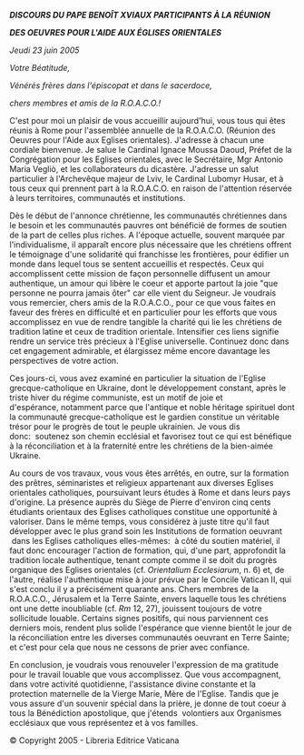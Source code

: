 ***DISCOURS DU PAPE BENOÎT XVI******AUX PARTICIPANTS À LA RÉUNION***

***DES OEUVRES POUR L'AIDE AUX ÉGLISES ORIENTALES***

*Jeudi 23 juin 2005*

*Votre Béatitude,*

*Vénérés frères dans l'épiscopat et dans le sacerdoce,*

*chers membres et amis de la R.O.A.C.O.!*

C'est pour moi un plaisir de vous accueillir aujourd'hui, vous tous qui êtes réunis à Rome pour l'assemblée annuelle de la R.O.A.C.O. (Réunion des Oeuvres pour l'Aide aux Eglises orientales). J'adresse à chacun une cordiale bienvenue. Je salue le Cardinal Ignace Moussa Daoud, Préfet de la Congrégation pour les Eglises orientales, avec le Secrétaire, Mgr Antonio Maria Vegliò, et les collaborateurs du dicastère. J'adresse un salut particulier à l'Archevêque majeur de Lviv, le Cardinal Lubomyr Husar, et à tous ceux qui prennent part à la R.O.A.C.O. en raison de l'attention réservée à leurs territoires, communautés et institutions.

Dès le début de l'annonce chrétienne, les communautés chrétiennes dans le besoin et les communautés pauvres ont bénéficié de formes de soutien de la part de celles plus riches. A l'époque actuelle, souvent marquée par l'individualisme, il apparaît encore plus nécessaire que les chrétiens offrent le témoignage d'une solidarité qui franchisse les frontières, pour édifier un monde dans lequel tous se sentent accueillis et respectés. Ceux qui accomplissent cette mission de façon personnelle diffusent un amour authentique, un amour qui libère le coeur et apporte partout la joie "que personne ne pourra jamais ôter" car elle vient du Seigneur. Je voudrais vous remercier, chers amis de la R.O.A.C.O., pour ce que vous faites en faveur des frères en difficulté et en particulier pour les efforts que vous accomplissez en vue de rendre tangible la charité qui lie les chrétiens de tradition latine et ceux de tradition orientale. Intensifier ces liens signifie rendre un service très précieux à l'Eglise universelle. Continuez donc dans cet engagement admirable, et élargissez même encore davantage les perspectives de votre action.

Ces jours-ci, vous avez examiné en particulier la situation de l'Eglise grecque-catholique en Ukraine, dont le développement constant, après le triste hiver du régime communiste, est un motif de joie et d'espérance, notamment parce que l'antique et noble héritage spirituel dont la communauté grecque-catholique est le gardien constitue un véritable trésor pour le progrès de tout le peuple ukrainien. Je vous dis donc:  soutenez son chemin ecclésial et favorisez tout ce qui est bénéfique à la réconciliation et à la fraternité entre les chrétiens de la bien-aimée Ukraine.

Au cours de vos travaux, vous vous êtes arrêtés, en outre, sur la formation des prêtres, séminaristes et religieux appartenant aux diverses Eglises orientales catholiques, poursuivant leurs études à Rome et dans leurs pays d'origine. La présence auprès du Siège de Pierre d'environ cinq cents étudiants orientaux des Eglises catholiques constitue une opportunité à valoriser. Dans le même temps, vous considérez à juste titre qu'il faut développer avec le plus grand soin les Institutions de formation oeuvrant  dans les Eglises catholiques elles-mêmes:  à côté du soutien matériel, il faut donc encourager l'action de formation, qui, d'une part, approfondit la tradition locale authentique, tenant compte comme il se doit du progrès organique des Eglises orientales (cf. *Orientalium Ecclesiarum*, n. 6) et, de l'autre, réalise l'authentique mise à jour prévue par le Concile Vatican II, qui s'est conclu il y a précisément quarante ans. Chers membres de la R.O.A.C.O., Jérusalem et la Terre Sainte, envers laquelle tous les chrétiens ont une dette inoubliable (cf. *Rm* 12, 27), jouissent toujours de votre sollicitude louable. Certains signes positifs, qui nous parviennent ces derniers mois, rendent plus solide l'espérance que vienne bientôt le jour de la réconciliation entre les diverses communautés oeuvrant en Terre Sainte; et c'est pour cela que nous ne cessons de prier avec confiance.

En conclusion, je voudrais vous renouveler l'expression de ma gratitude pour le travail louable que vous accomplissez. Que vous accompagnent, dans votre activité quotidienne, l'assistance divine constante et la protection maternelle de la Vierge Marie, Mère de l'Eglise. Tandis que je vous assure d'un souvenir spécial dans la prière, je donne de tout coeur à tous la Bénédiction apostolique, que j'étends  volontiers aux Organismes ecclésiaux que vous représentez et à vos familles.

© Copyright 2005 - Libreria Editrice Vaticana